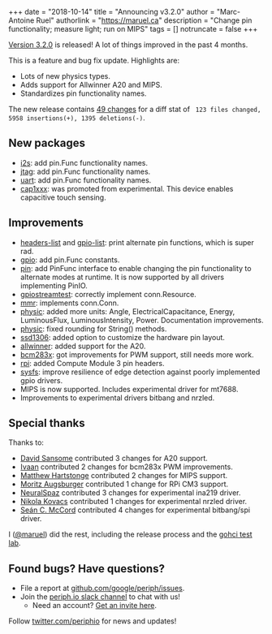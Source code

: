 +++
date = "2018-10-14"
title = "Announcing v3.2.0"
author = "Marc-Antoine Ruel"
authorlink = "https://maruel.ca"
description = "Change pin functionality; measure light; run on MIPS"
tags = []
notruncate = false
+++

[Version 3.2.0](https://github.com/google/periph/releases/tag/v3.2.0) is
released! A lot of things improved in the past 4 months.

This is a feature and bug fix update. Highlights are:

- Lots of new physics types.
- Adds support for Allwinner A20 and MIPS.
- Standardizes pin functionality names.


<!--more-->

The new release contains [49
changes](https://github.com/google/periph/compare/v3.1.0...v3.2.0) for a
diff stat of ` 123 files changed, 5958 insertions(+), 1395 deletions(-)`.


## New packages

- [i2s](https://periph.io/x/periph/conn/i2s): add pin.Func functionality names.
- [jtag](https://periph.io/x/periph/conn/jtag): add pin.Func functionality
  names.
- [uart](https://periph.io/x/periph/conn/uart): add pin.Func functionality
  names.
- [cap1xxx](https://periph.io/x/periph/devices/cap1xxx): was promoted from
  experimental. This device enables capacitive touch sensing.


## Improvements

- [headers-list](https://periph.io/x/periph/cmd/headers-list) and
  [gpio-list](https://periph.io/x/periph/cmd/gpio-list): print alternate pin
  functions, which is super rad.
- [gpio](https://periph.io/x/periph/conn/gpio): add pin.Func constants.
- [pin](https://periph.io/x/periph/conn/pin): add PinFunc interface to enable
  changing the pin functionality to alternate modes at runtime. It is now
  supported by all drivers implementing PinIO.
- [gpiostreamtest](https://periph.io/x/periph/conn/gpio/gpiostream/gpiostreamtest):
  correctly implement conn.Resource.
- [mmr](https://periph.io/x/periph/conn/mmr): implements conn.Conn.
- [physic](https://periph.io/x/periph/conn/physic): added more units: Angle,
  ElectricalCapacitance, Energy, LuminousFlux, LuminousIntensity, Power.
  Documentation improvements.
- [physic](https://periph.io/x/periph/conn/physic): fixed rounding for String()
  methods.
- [ssd1306](https://periph.io/x/periph/devices/ssd1306): added option to
  customize the hardware pin layout.
- [allwinner](https://periph.io/x/periph/host/allwinner): added support for the
  A20.
- [bcm283x](https://periph.io/x/periph/host/bcm283x): got improvements for PWM
  support, still needs more work.
- [rpi](https://periph.io/x/periph/host/rpi): added Compute Module 3 pin
  headers.
- [sysfs](https://periph.io/x/periph/host/sysfs): improve resilience of edge
  detection against poorly implemented gpio drivers.
- MIPS is now supported. Includes experimental driver for mt7688.
- Improvements to experimental drivers bitbang and nrzled.


## Special thanks

Thanks to:

- [David Sansome](https://github.com/davidsansome) contributed 3 changes for A20
  support.
- [Ivaan](https://github.com/Ivaan) contributed 2 changes for bcm283x PWM
  improvements.
- [Matthew Hartstonge](https://github.com/matthewhartstonge) contributed 2
  changes for MIPS support.
- [Moritz Augsburger](https://github.com/maugsburger) contributed 1 change for
  RPi CM3 support.
- [NeuralSpaz](https://github.com/NeuralSpaz) contributed 3 changes for
  experimental ina219 driver.
- [Nikola Kovacs](https://github.com/nkovacs) contributed 1 changes for
  experimental nrzled driver.
- [Seán C. McCord](https://github.com/Ulexus) contributed 4 changes for
  experimental bitbang/spi driver.

I ([@maruel](https://github.com/maruel)) did the rest, including the release
process and the [gohci test lab](https://github.com/periph/gohci).


## Found bugs? Have questions?

- File a report at
  [github.com/google/periph/issues](https://github.com/google/periph/issues).
- Join the [periph.io slack channel](https://gophers.slack.com/messages/periph/)
  to chat with us!
  - Need an account? [Get an invite
    here](https://invite.slack.golangbridge.org/).

Follow [twitter.com/periphio](https://twitter.com/periphio) for news and
updates!
